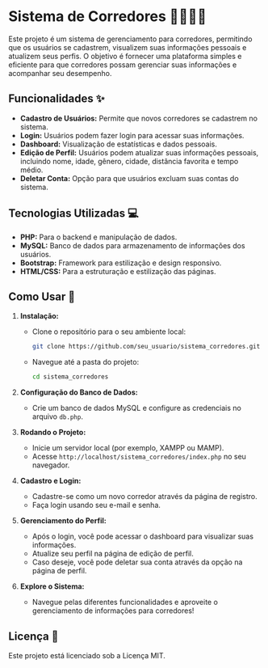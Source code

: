 # Sistema de Corredores 🏃‍♂️🏃‍♀️

Este projeto é um sistema de gerenciamento para corredores, permitindo que os usuários se cadastrem, visualizem suas informações pessoais e atualizem seus perfis. O objetivo é fornecer uma plataforma simples e eficiente para que corredores possam gerenciar suas informações e acompanhar seu desempenho.

## Funcionalidades ✨

- **Cadastro de Usuários:** Permite que novos corredores se cadastrem no sistema.
- **Login:** Usuários podem fazer login para acessar suas informações.
- **Dashboard:** Visualização de estatísticas e dados pessoais.
- **Edição de Perfil:** Usuários podem atualizar suas informações pessoais, incluindo nome, idade, gênero, cidade, distância favorita e tempo médio.
- **Deletar Conta:** Opção para que usuários excluam suas contas do sistema.

## Tecnologias Utilizadas 💻

- **PHP:** Para o backend e manipulação de dados.
- **MySQL:** Banco de dados para armazenamento de informações dos usuários.
- **Bootstrap:** Framework para estilização e design responsivo.
- **HTML/CSS:** Para a estruturação e estilização das páginas.
  
## Como Usar 📖

1. **Instalação:**
   - Clone o repositório para o seu ambiente local:
     ```bash
     git clone https://github.com/seu_usuario/sistema_corredores.git
     ```
   - Navegue até a pasta do projeto:
     ```bash
     cd sistema_corredores
     ```

2. **Configuração do Banco de Dados:**
   - Crie um banco de dados MySQL e configure as credenciais no arquivo `db.php`.

3. **Rodando o Projeto:**
   - Inicie um servidor local (por exemplo, XAMPP ou MAMP).
   - Acesse `http://localhost/sistema_corredores/index.php` no seu navegador.

4. **Cadastro e Login:**
   - Cadastre-se como um novo corredor através da página de registro.
   - Faça login usando seu e-mail e senha.

5. **Gerenciamento do Perfil:**
   - Após o login, você pode acessar o dashboard para visualizar suas informações.
   - Atualize seu perfil na página de edição de perfil.
   - Caso deseje, você pode deletar sua conta através da opção na página de perfil.

6. **Explore o Sistema:**
   - Navegue pelas diferentes funcionalidades e aproveite o gerenciamento de informações para corredores!

## Licença 📄

Este projeto está licenciado sob a Licença MIT.

